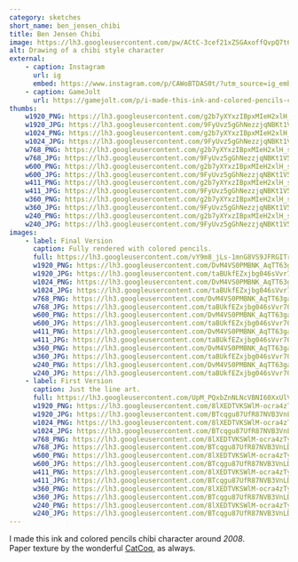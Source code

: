 ```yaml
---
category: sketches
short_name: ben_jensen_chibi
title: Ben Jensen Chibi
image: https://lh3.googleusercontent.com/pw/ACtC-3cef21xZSGAxoffQvpQ7t6Dsjm-oay4SS8zsqVWRsn1ht0aG22CykfBGh3jj_VmaLaJTjKUvlYtbG2Fj9lUJtVnCURib1-ZTRLY3mB7E8NaPPHNE2aymcPW4UQh0Jm9lrXUQ3Or4gbp2IdmYzxVAcGm=w1200-h630-no?authuser=0
alt: Drawing of a chibi style character
external:
    - caption: Instagram
      url: ig
      embed: https://www.instagram.com/p/CAWoBTDAS0t/?utm_source=ig_embed&amp;utm_campaign=loading
    - caption: GameJolt
      url: https://gamejolt.com/p/i-made-this-ink-and-colored-pencils-chibi-character-around-2008-p-dudnjtzh
thumbs:
    w1920_PNG: https://lh3.googleusercontent.com/g2b7yXYxzIBpxMIeH2xlH_sENiIj-3r9xI5ct7kgXkBttN3QZaWgBha0TXt-mzJ6A0ot8KRXaVQpRhxwxnSAGBQduFjWCmr5C2ZgxvXhUPCrICfJ6SiMmcT4NGOdtbx47IO-C_5zsQ=w355
    w1920_JPG: https://lh3.googleusercontent.com/9FyUvz5gGhNezzjqNBKt1V5vtzQfRSkL_71Bh1hcNRHqkbOPv5Hcb9qQr4luMKhFWHIJfn9JgEHGZYK5bTSuEVJF2xyZIxCb5PlYLTpUwyDQ0iE7YVU31NdqoB9jm9x5GH9J3q4dCA=w355
    w1024_PNG: https://lh3.googleusercontent.com/g2b7yXYxzIBpxMIeH2xlH_sENiIj-3r9xI5ct7kgXkBttN3QZaWgBha0TXt-mzJ6A0ot8KRXaVQpRhxwxnSAGBQduFjWCmr5C2ZgxvXhUPCrICfJ6SiMmcT4NGOdtbx47IO-C_5zsQ=w284
    w1024_JPG: https://lh3.googleusercontent.com/9FyUvz5gGhNezzjqNBKt1V5vtzQfRSkL_71Bh1hcNRHqkbOPv5Hcb9qQr4luMKhFWHIJfn9JgEHGZYK5bTSuEVJF2xyZIxCb5PlYLTpUwyDQ0iE7YVU31NdqoB9jm9x5GH9J3q4dCA=w284
    w768_PNG: https://lh3.googleusercontent.com/g2b7yXYxzIBpxMIeH2xlH_sENiIj-3r9xI5ct7kgXkBttN3QZaWgBha0TXt-mzJ6A0ot8KRXaVQpRhxwxnSAGBQduFjWCmr5C2ZgxvXhUPCrICfJ6SiMmcT4NGOdtbx47IO-C_5zsQ=w213
    w768_JPG: https://lh3.googleusercontent.com/9FyUvz5gGhNezzjqNBKt1V5vtzQfRSkL_71Bh1hcNRHqkbOPv5Hcb9qQr4luMKhFWHIJfn9JgEHGZYK5bTSuEVJF2xyZIxCb5PlYLTpUwyDQ0iE7YVU31NdqoB9jm9x5GH9J3q4dCA=w213
    w600_PNG: https://lh3.googleusercontent.com/g2b7yXYxzIBpxMIeH2xlH_sENiIj-3r9xI5ct7kgXkBttN3QZaWgBha0TXt-mzJ6A0ot8KRXaVQpRhxwxnSAGBQduFjWCmr5C2ZgxvXhUPCrICfJ6SiMmcT4NGOdtbx47IO-C_5zsQ=w166
    w600_JPG: https://lh3.googleusercontent.com/9FyUvz5gGhNezzjqNBKt1V5vtzQfRSkL_71Bh1hcNRHqkbOPv5Hcb9qQr4luMKhFWHIJfn9JgEHGZYK5bTSuEVJF2xyZIxCb5PlYLTpUwyDQ0iE7YVU31NdqoB9jm9x5GH9J3q4dCA=w166
    w411_PNG: https://lh3.googleusercontent.com/g2b7yXYxzIBpxMIeH2xlH_sENiIj-3r9xI5ct7kgXkBttN3QZaWgBha0TXt-mzJ6A0ot8KRXaVQpRhxwxnSAGBQduFjWCmr5C2ZgxvXhUPCrICfJ6SiMmcT4NGOdtbx47IO-C_5zsQ=w114
    w411_JPG: https://lh3.googleusercontent.com/9FyUvz5gGhNezzjqNBKt1V5vtzQfRSkL_71Bh1hcNRHqkbOPv5Hcb9qQr4luMKhFWHIJfn9JgEHGZYK5bTSuEVJF2xyZIxCb5PlYLTpUwyDQ0iE7YVU31NdqoB9jm9x5GH9J3q4dCA=w114
    w360_PNG: https://lh3.googleusercontent.com/g2b7yXYxzIBpxMIeH2xlH_sENiIj-3r9xI5ct7kgXkBttN3QZaWgBha0TXt-mzJ6A0ot8KRXaVQpRhxwxnSAGBQduFjWCmr5C2ZgxvXhUPCrICfJ6SiMmcT4NGOdtbx47IO-C_5zsQ=w100
    w360_JPG: https://lh3.googleusercontent.com/9FyUvz5gGhNezzjqNBKt1V5vtzQfRSkL_71Bh1hcNRHqkbOPv5Hcb9qQr4luMKhFWHIJfn9JgEHGZYK5bTSuEVJF2xyZIxCb5PlYLTpUwyDQ0iE7YVU31NdqoB9jm9x5GH9J3q4dCA=w100
    w240_PNG: https://lh3.googleusercontent.com/g2b7yXYxzIBpxMIeH2xlH_sENiIj-3r9xI5ct7kgXkBttN3QZaWgBha0TXt-mzJ6A0ot8KRXaVQpRhxwxnSAGBQduFjWCmr5C2ZgxvXhUPCrICfJ6SiMmcT4NGOdtbx47IO-C_5zsQ=w66
    w240_JPG: https://lh3.googleusercontent.com/9FyUvz5gGhNezzjqNBKt1V5vtzQfRSkL_71Bh1hcNRHqkbOPv5Hcb9qQr4luMKhFWHIJfn9JgEHGZYK5bTSuEVJF2xyZIxCb5PlYLTpUwyDQ0iE7YVU31NdqoB9jm9x5GH9J3q4dCA=w66
images:
    - label: Final Version
      caption: Fully rendered with colored pencils.
      full: https://lh3.googleusercontent.com/vY9m8_jLs-1mnG8VS9JFRGITrnOHPaG4c8p9epvPuGWZKxjrfqY381uNv5-NsVHfXwtFu0j8IiCasH76HB4Iwt5FUpLQgQ6k-twBk2KEbKIsEgoSKdbNBgEbQ209FN5JKFrrmkgjDg=w1080-h1080
      w1920_PNG: https://lh3.googleusercontent.com/DvM4VS0PMBNK_AqTT63gauZCmFtPrsjZufmCy8dbkXVLO2myh-iXavXkVshSfUl86ppWOPFsQjBAyTgTwTtICWRXrDlA-Ao4NgHAdBtH8NQnwtJeqtb11fPMK6gExb5Lu_0gE04CGg=w850
      w1920_JPG: https://lh3.googleusercontent.com/taBUkfEZxjbg046sVvr70j_oJLn23CZkwcvnge_Z0O6IbH_28-cf7N-st748H36NWdh9EISF9ugsQa6D5937ii_h8S_fEk_MdIZT9Az-04gnHTpDAOdp0-3mY14wQqsfBKxBJRuhag=w850
      w1024_PNG: https://lh3.googleusercontent.com/DvM4VS0PMBNK_AqTT63gauZCmFtPrsjZufmCy8dbkXVLO2myh-iXavXkVshSfUl86ppWOPFsQjBAyTgTwTtICWRXrDlA-Ao4NgHAdBtH8NQnwtJeqtb11fPMK6gExb5Lu_0gE04CGg=w711
      w1024_JPG: https://lh3.googleusercontent.com/taBUkfEZxjbg046sVvr70j_oJLn23CZkwcvnge_Z0O6IbH_28-cf7N-st748H36NWdh9EISF9ugsQa6D5937ii_h8S_fEk_MdIZT9Az-04gnHTpDAOdp0-3mY14wQqsfBKxBJRuhag=w711
      w768_PNG: https://lh3.googleusercontent.com/DvM4VS0PMBNK_AqTT63gauZCmFtPrsjZufmCy8dbkXVLO2myh-iXavXkVshSfUl86ppWOPFsQjBAyTgTwTtICWRXrDlA-Ao4NgHAdBtH8NQnwtJeqtb11fPMK6gExb5Lu_0gE04CGg=w533
      w768_JPG: https://lh3.googleusercontent.com/taBUkfEZxjbg046sVvr70j_oJLn23CZkwcvnge_Z0O6IbH_28-cf7N-st748H36NWdh9EISF9ugsQa6D5937ii_h8S_fEk_MdIZT9Az-04gnHTpDAOdp0-3mY14wQqsfBKxBJRuhag=w533
      w600_PNG: https://lh3.googleusercontent.com/DvM4VS0PMBNK_AqTT63gauZCmFtPrsjZufmCy8dbkXVLO2myh-iXavXkVshSfUl86ppWOPFsQjBAyTgTwTtICWRXrDlA-Ao4NgHAdBtH8NQnwtJeqtb11fPMK6gExb5Lu_0gE04CGg=w416
      w600_JPG: https://lh3.googleusercontent.com/taBUkfEZxjbg046sVvr70j_oJLn23CZkwcvnge_Z0O6IbH_28-cf7N-st748H36NWdh9EISF9ugsQa6D5937ii_h8S_fEk_MdIZT9Az-04gnHTpDAOdp0-3mY14wQqsfBKxBJRuhag=w416
      w411_PNG: https://lh3.googleusercontent.com/DvM4VS0PMBNK_AqTT63gauZCmFtPrsjZufmCy8dbkXVLO2myh-iXavXkVshSfUl86ppWOPFsQjBAyTgTwTtICWRXrDlA-Ao4NgHAdBtH8NQnwtJeqtb11fPMK6gExb5Lu_0gE04CGg=w285
      w411_JPG: https://lh3.googleusercontent.com/taBUkfEZxjbg046sVvr70j_oJLn23CZkwcvnge_Z0O6IbH_28-cf7N-st748H36NWdh9EISF9ugsQa6D5937ii_h8S_fEk_MdIZT9Az-04gnHTpDAOdp0-3mY14wQqsfBKxBJRuhag=w285
      w360_PNG: https://lh3.googleusercontent.com/DvM4VS0PMBNK_AqTT63gauZCmFtPrsjZufmCy8dbkXVLO2myh-iXavXkVshSfUl86ppWOPFsQjBAyTgTwTtICWRXrDlA-Ao4NgHAdBtH8NQnwtJeqtb11fPMK6gExb5Lu_0gE04CGg=w250
      w360_JPG: https://lh3.googleusercontent.com/taBUkfEZxjbg046sVvr70j_oJLn23CZkwcvnge_Z0O6IbH_28-cf7N-st748H36NWdh9EISF9ugsQa6D5937ii_h8S_fEk_MdIZT9Az-04gnHTpDAOdp0-3mY14wQqsfBKxBJRuhag=w250
      w240_PNG: https://lh3.googleusercontent.com/DvM4VS0PMBNK_AqTT63gauZCmFtPrsjZufmCy8dbkXVLO2myh-iXavXkVshSfUl86ppWOPFsQjBAyTgTwTtICWRXrDlA-Ao4NgHAdBtH8NQnwtJeqtb11fPMK6gExb5Lu_0gE04CGg=w166
      w240_JPG: https://lh3.googleusercontent.com/taBUkfEZxjbg046sVvr70j_oJLn23CZkwcvnge_Z0O6IbH_28-cf7N-st748H36NWdh9EISF9ugsQa6D5937ii_h8S_fEk_MdIZT9Az-04gnHTpDAOdp0-3mY14wQqsfBKxBJRuhag=w166
    - label: First Version
      caption: Just the line art.
      full: https://lh3.googleusercontent.com/UpM_PQxbZnNLNcVBNI60XxUlVUA_g02QIhXyCVKqNCwixCErHvAcEmz0BgFdfsvrxXtl2wVdA2cVHm-77BsLqdpIh-bHnlOjtyPg6hpWgr9VQSIWx7St19i6sGFJXWWDzqbXKbAvpA=w1080-h1080
      w1920_PNG: https://lh3.googleusercontent.com/8lXEDTVKSWlM-ocra4zTybqWUOA7DjG_ErE-Q9b56-tyWn9q4Wwb1iwqfZ11IeVU2Iy2zLsSxSg3md8dpuSEmdDHBNSIbhMH7I3S-fbXx2wzJzp1tG5sESUnwV1emjR9Kivu28iNBA=w850
      w1920_JPG: https://lh3.googleusercontent.com/BTcqgu87UfR87NVB3VnLDh9Vi0mT8BoracZkL8LiZqD8EWpaAqwJsDZM_ZxM-qf2RG0fkFOqsFYWA3el-w4cO2kCppJhOWSQBN0DPgZEmeyrtybYsXXiKI4m9C95QyoKSxWriMuTPw=w850
      w1024_PNG: https://lh3.googleusercontent.com/8lXEDTVKSWlM-ocra4zTybqWUOA7DjG_ErE-Q9b56-tyWn9q4Wwb1iwqfZ11IeVU2Iy2zLsSxSg3md8dpuSEmdDHBNSIbhMH7I3S-fbXx2wzJzp1tG5sESUnwV1emjR9Kivu28iNBA=w711
      w1024_JPG: https://lh3.googleusercontent.com/BTcqgu87UfR87NVB3VnLDh9Vi0mT8BoracZkL8LiZqD8EWpaAqwJsDZM_ZxM-qf2RG0fkFOqsFYWA3el-w4cO2kCppJhOWSQBN0DPgZEmeyrtybYsXXiKI4m9C95QyoKSxWriMuTPw=w711
      w768_PNG: https://lh3.googleusercontent.com/8lXEDTVKSWlM-ocra4zTybqWUOA7DjG_ErE-Q9b56-tyWn9q4Wwb1iwqfZ11IeVU2Iy2zLsSxSg3md8dpuSEmdDHBNSIbhMH7I3S-fbXx2wzJzp1tG5sESUnwV1emjR9Kivu28iNBA=w533
      w768_JPG: https://lh3.googleusercontent.com/BTcqgu87UfR87NVB3VnLDh9Vi0mT8BoracZkL8LiZqD8EWpaAqwJsDZM_ZxM-qf2RG0fkFOqsFYWA3el-w4cO2kCppJhOWSQBN0DPgZEmeyrtybYsXXiKI4m9C95QyoKSxWriMuTPw=w533
      w600_PNG: https://lh3.googleusercontent.com/8lXEDTVKSWlM-ocra4zTybqWUOA7DjG_ErE-Q9b56-tyWn9q4Wwb1iwqfZ11IeVU2Iy2zLsSxSg3md8dpuSEmdDHBNSIbhMH7I3S-fbXx2wzJzp1tG5sESUnwV1emjR9Kivu28iNBA=w416
      w600_JPG: https://lh3.googleusercontent.com/BTcqgu87UfR87NVB3VnLDh9Vi0mT8BoracZkL8LiZqD8EWpaAqwJsDZM_ZxM-qf2RG0fkFOqsFYWA3el-w4cO2kCppJhOWSQBN0DPgZEmeyrtybYsXXiKI4m9C95QyoKSxWriMuTPw=w416
      w411_PNG: https://lh3.googleusercontent.com/8lXEDTVKSWlM-ocra4zTybqWUOA7DjG_ErE-Q9b56-tyWn9q4Wwb1iwqfZ11IeVU2Iy2zLsSxSg3md8dpuSEmdDHBNSIbhMH7I3S-fbXx2wzJzp1tG5sESUnwV1emjR9Kivu28iNBA=w285
      w411_JPG: https://lh3.googleusercontent.com/BTcqgu87UfR87NVB3VnLDh9Vi0mT8BoracZkL8LiZqD8EWpaAqwJsDZM_ZxM-qf2RG0fkFOqsFYWA3el-w4cO2kCppJhOWSQBN0DPgZEmeyrtybYsXXiKI4m9C95QyoKSxWriMuTPw=w285
      w360_PNG: https://lh3.googleusercontent.com/8lXEDTVKSWlM-ocra4zTybqWUOA7DjG_ErE-Q9b56-tyWn9q4Wwb1iwqfZ11IeVU2Iy2zLsSxSg3md8dpuSEmdDHBNSIbhMH7I3S-fbXx2wzJzp1tG5sESUnwV1emjR9Kivu28iNBA=w250
      w360_JPG: https://lh3.googleusercontent.com/BTcqgu87UfR87NVB3VnLDh9Vi0mT8BoracZkL8LiZqD8EWpaAqwJsDZM_ZxM-qf2RG0fkFOqsFYWA3el-w4cO2kCppJhOWSQBN0DPgZEmeyrtybYsXXiKI4m9C95QyoKSxWriMuTPw=w250
      w240_PNG: https://lh3.googleusercontent.com/8lXEDTVKSWlM-ocra4zTybqWUOA7DjG_ErE-Q9b56-tyWn9q4Wwb1iwqfZ11IeVU2Iy2zLsSxSg3md8dpuSEmdDHBNSIbhMH7I3S-fbXx2wzJzp1tG5sESUnwV1emjR9Kivu28iNBA=w166
      w240_JPG: https://lh3.googleusercontent.com/BTcqgu87UfR87NVB3VnLDh9Vi0mT8BoracZkL8LiZqD8EWpaAqwJsDZM_ZxM-qf2RG0fkFOqsFYWA3el-w4cO2kCppJhOWSQBN0DPgZEmeyrtybYsXXiKI4m9C95QyoKSxWriMuTPw=w166
---
```


I made this ink and colored pencils chibi character around *2008*.  
Paper texture by the wonderful [CatCoq](https://www.instagram.com/catcoq/), as always.

